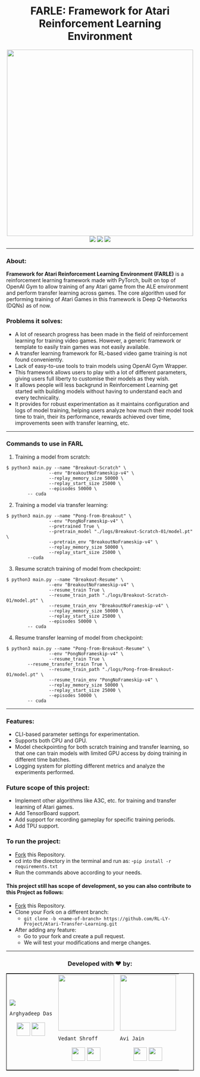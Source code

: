 <h1 align="center">FARLE: Framework for Atari Reinforcement Learning Environment</h1>

<div align="center">
<img src = "https://user-images.githubusercontent.com/33197180/111116948-cd3a5580-858c-11eb-92d6-12aec493b91f.png" width="500" />

<br>
<img src = "https://img.shields.io/badge/Made_with-Python3-blue?style=for-the-badge&logo=python" />
<img src = "https://img.shields.io/badge/Made_with-PyTorch-blue?style=for-the-badge&logo=pytorch"/>
<img src = "https://img.shields.io/badge/Made_with-OpenAI_Gym-blue?style=for-the-badge&logo=openai" />

<br>

</div>

---

### About:

**Framework for Atari Reinforcement Learning Environment (FARLE)** is a reinforcement learning framework made with PyTorch, built on top of OpenAI Gym to allow training of any Atari game from the ALE environment and perform transfer learning across games. The core algorithm used for performing training of Atari Games in this framework is Deep Q-Networks (DQNs) as of now.

### Problems it solves:

* A lot of research progress has been made in the field of reinforcement learning for training video games. However, a generic framework or template to easily train games was not easily available.
* A transfer learning framework for RL-based video game training is not found conveniently.
* Lack of easy-to-use tools to train models using OpenAI Gym Wrapper.
* This framework allows users to play with a lot of different parameters, giving users full liberty to customise their models as they wish.
* It allows people will less backgrund in Reinforcement Learning get started with building models without having to understand each and every technicality.
* It provides for robust experimentation as it maintains configuration and logs of model training, helping users analyze how much their model took time to train, their its performance, rewards achieved over time, improvements seen with transfer learning, etc. 

---

### Commands to use in FARL

1. Training a model from scratch:
	
```console
$ python3 main.py --name "Breakout-Scratch" \
                --env "BreakoutNoFrameskip-v4" \
                --replay_memory_size 50000 \
                --replay_start_size 25000 \
                --episodes 50000 \
		-- cuda
```

2. Training a model via transfer learning:
	
```console
$ python3 main.py --name "Pong-from-Breakout" \
                --env "PongNoFrameskip-v4" \
                --pretrained True \
                --pretrain_model "./logs/Breakout-Scratch-01/model.pt" \
                --pretrain_env "BreakoutNoFrameskip-v4" \
                --replay_memory_size 50000 \
                --replay_start_size 25000 \
		--cuda
```

3. Resume scratch training of model from checkpoint:
	
```console
$ python3 main.py --name "Breakout-Resume" \
                --env "BreakoutNoFrameskip-v4" \
                --resume_train True \
                --resume_train_path "./logs/Breakout-Scratch-01/model.pt" \
                --resume_train_env "BreakoutNoFrameskip-v4" \
                --replay_memory_size 50000 \
                --replay_start_size 25000 \
                --episodes 50000 \
		-- cuda
```

4. Resume transfer learning of model from checkpoint:
	
```console
$ python3 main.py --name "Pong-from-Breakout-Resume" \
                --env "PongNoFrameskip-v4" \
                --resume_train True \
		--resume_transfer_train True \
                --resume_train_path "./logs/Pong-from-Breakout-01/model.pt" \
                --resume_train_env "PongNoFrameskip-v4" \
                --replay_memory_size 50000 \
                --replay_start_size 25000 \
                --episodes 50000 \
		-- cuda
```

---

### Features:

* CLI-based parameter settings for experimentation.
* Supports both CPU and GPU.
* Model checkpointing for both scratch training and transfer learning, so that one can train models with limited GPU access by doing training in different time batches.
* Logging system for plotting different metrics and analyze the experiments performed. 


### Future scope of this project:

* Implement other algorithms like A3C, etc. for training and transfer learning of Atari games. 
* Add TensorBoard support.
* Add support for recording gameplay for specific training periods.
* Add TPU support.

### To run the project:

* [Fork](https://github.com/RL-LY-Project/Atari-Transfer-Learning) this Repository.
* cd into the directory in the terminal and run as:
  -`pip install -r requirements.txt`
* Run the commands above according to your needs.


#### This project still has scope of development, so you can also contribute to this Project as follows:
* [Fork](https://github.com/RL-LY-Project/Atari-Transfer-Learning) this Repository.
* Clone your Fork on a different branch:
	* `git clone -b <name-of-branch> https://github.com/RL-LY-Project/Atari-Transfer-Learning.git`
* After adding any feature:
	* Go to your fork and create a pull request.
	* We will test your modifications and merge changes.

---

<h3 align="center"><b>Developed with ❤️ by: </b></h3>
<div align="center">
<table style="border:1px solid black;margin-left:auto;margin-right:auto;">  
  <tr>
<td>
  <img algin ="center" src="https://avatars3.githubusercontent.com/u/33197180?s=150&v=4"/>
 
	Arghyadeep Das

<p align="center">
<a href = "https://github.com/arghyadeep99"><img src = "http://www.iconninja.com/files/241/825/211/round-collaboration-social-github-code-circle-network-icon.svg" width="36" height = "36"/></a>
<a href = "https://www.linkedin.com/in/arghyadeep-das/"><img src = "http://www.iconninja.com/files/863/607/751/network-linkedin-social-connection-circular-circle-media-icon.svg" width="36" height="36"/></a>
</p>
</td>

<td>
  <img align='center' src="https://user-images.githubusercontent.com/33197180/114586227-0f48db00-9ca2-11eb-8211-aeb8a16440e3.jpeg" width="150" height="150">
 
	Vedant Shroff

<p align="center">
<a href = "https://github.com/vedant-shroff"><img src = "http://www.iconninja.com/files/241/825/211/round-collaboration-social-github-code-circle-network-icon.svg" width="36" height = "36"/></a>
<a href = "https://www.linkedin.com/in/vedant-shroff-31015615a/"><img src = "http://www.iconninja.com/files/863/607/751/network-linkedin-social-connection-circular-circle-media-icon.svg" width="36" height="36"/></a>
</p>

<td>
  <img align='center' src="https://media-exp1.licdn.com/dms/image/C4D03AQFG6myoYUcwOw/profile-displayphoto-shrink_800_800/0/1617183828622?e=1623888000&v=beta&t=XIVx-0VISyhJFPSN8o2Txieink0lxb_Tu9rxrTRlZwI" width="150">
     
	Avi Jain

<p align="center">
<a href = "https://github.com/aviiiij"><img src = "http://www.iconninja.com/files/241/825/211/round-collaboration-social-github-code-circle-network-icon.svg" width="36" height = "36"/></a>
<a href = "https://www.linkedin.com/in/aviiii/"><img src = "http://www.iconninja.com/files/863/607/751/network-linkedin-social-connection-circular-circle-media-icon.svg" width="36" height="36"/></a>
</p>
</td>
